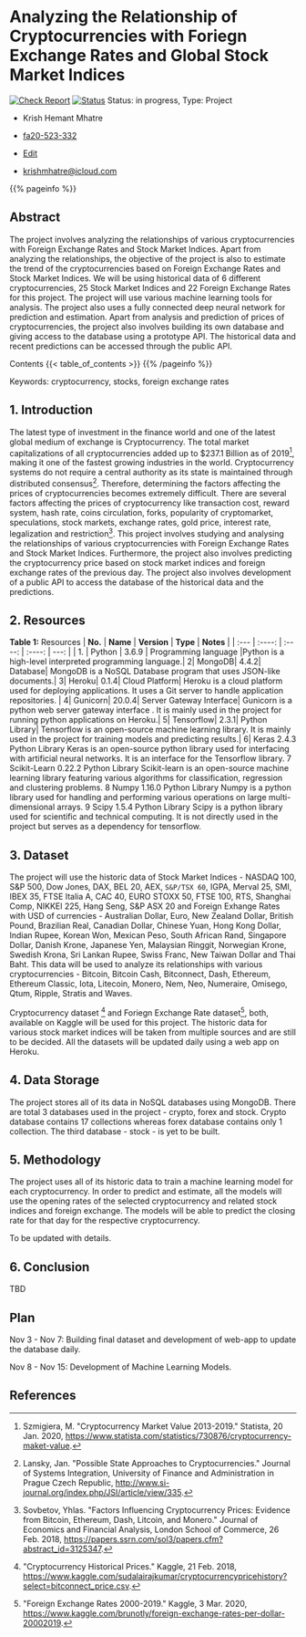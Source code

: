 # Analyzing the Relationship of Cryptocurrencies with Foriegn Exchange Rates and Global Stock Market Indices

[![Check Report](https://github.com/cybertraining-dsc/fa20-523-332/workflows/Check%20Report/badge.svg)](https://github.com/cybertraining-dsc/fa20-523-332/actions)
[![Status](https://github.com/cybertraining-dsc/fa20-523-332/workflows/Status/badge.svg)](https://github.com/cybertraining-dsc/fa20-523-332/actions)
Status: in progress, Type: Project

* Krish Hemant Mhatre

* [fa20-523-332](https://github.com/cybertraining-dsc/fa20-523-332/)
* [Edit](https://github.com/cybertraining-dsc/fa20-523-332/blob/main/project/project.md)
* <krishmhatre@icloud.com>

{{% pageinfo %}}

## Abstract

The project involves analyzing the relationships of various cryptocurrencies with Foreign Exchange Rates and Stock Market Indices. Apart from analyzing the relationships, the objective of the project is also to estimate the trend of the cryptocurrencies based on Foreign Exchange Rates and Stock Market Indices. We will be using historical data of 6 different cryptocurrencies, 25 Stock Market Indices and 22 Foreign Exchange Rates for this project. The project will use various machine learning tools for analysis. The project also uses a fully connected deep neural network for prediction and estimation. Apart from analysis and prediction of prices of cryptocurrencies, the project also involves building its own database and giving access to the database using a prototype API. The historical data and recent predictions can be accessed through the public API. 

Contents
{{< table_of_contents >}}
{{% /pageinfo %}}

Keywords: cryptocurrency, stocks, foreign exchange rates


## 1. Introduction

The latest type of investment in the finance world and one of the latest global medium of exchange is Cryptocurrency. The total market capitalizations of all cryptocurrencies added up to $237.1 Billion as of 2019[^1], making it one of the fastest growing industries in the world. Cryptocurrency systems do not require a central authority as its state is maintained through distributed consensus[^2]. Therefore, determining the factors affecting the prices of cryptocurrencies becomes extremely difficult. There are several factors affecting the prices of cryptocurrency like transaction cost, reward system, hash rate, coins circulation, forks, popularity of cryptomarket, speculations, stock markets, exchange rates, gold price, interest rate, legalization and restriction[^3]. This project involves studying and analysing the relationships of various cryptocurrencies with Foreign Exchange Rates and Stock Market Indices. Furthermore, the project also involves predicting the cryptocurrency price based on stock market indices and foreign exchange rates of the previous day. The project also involves development of a public API to access the database of the historical data and the predictions. 


## 2. Resources

**Table 1:** Resources
| **No.** | **Name** | **Version** | **Type** |     **Notes**     |
| :---  |    :----:    |    :----:    |    :----:    |  ---:  |
| 1. |  Python  | 3.6.9 | Programming language  |Python is a high-level interpreted programming language.|
2|
MongoDB|
4.4.2|
Database|
MongoDB is a NoSQL Database program that uses JSON-like documents.|
3|
Heroku|
0.1.4|
Cloud Platform|
Heroku is a cloud platform used for deploying applications. It uses a Git server to handle application repositories. |
4|
Gunicorn|
20.0.4|
Server Gateway Interface|
Gunicorn is a python web server gateway interface . It is mainly used in the project for running python applications on Heroku.|
5|
Tensorflow|
2.3.1|
Python Library|
Tensorflow is an open-source machine learning library. It is mainly used in the project for training models and predicting results.|
6|
Keras
2.4.3
Python Library
Keras is an open-source python library used for interfacing with artificial neural networks. It is an interface for the Tensorflow library.
7
Scikit-Learn
0.22.2
Python Library
Scikit-learn is an open-source machine learning library featuring various algorithms for classification, regression and clustering problems.
8
Numpy
1.16.0
Python Library
Numpy is a python library used for handling and performing various operations on large multi-dimensional arrays.
9
Scipy
1.5.4
Python Library
Scipy is a python library used for scientific and technical computing. It is not directly used in the project but serves as a dependency for tensorflow.


## 3. Dataset

The project will use the historic data of Stock Market Indices - NASDAQ 100, S&P 500, Dow Jones, DAX, BEL 20, AEX, `S&P/TSX 60`, IGPA, Merval 25, SMI, IBEX 35, FTSE Italia A, CAC 40, EURO STOXX 50, FTSE 100, RTS, Shanghai Comp, NIKKEI 225, Hang Seng, S&P ASX 20 and Foreign Exhange Rates with USD of currencies - Australian Dollar, Euro, New Zealand Dollar, British Pound, Brazilian Real, Canadian Dollar, Chinese Yuan, Hong Kong Dollar, Indian Rupee, Korean Won, Mexican Peso, South African Rand, Singapore Dollar, Danish Krone, Japanese Yen, Malaysian Ringgit, Norwegian Krone, Swedish Krona, Sri Lankan Rupee, Swiss Franc, New Taiwan Dollar and Thai Baht. This data will be used to analyze its relationships with various cryptocurrencies - Bitcoin, Bitcoin Cash, Bitconnect, Dash, Ethereum, Ethereum Classic, Iota, Litecoin, Monero, Nem, Neo, Numeraire, Omisego, Qtum, Ripple, Stratis and Waves.

Cryptocurrency dataset [^4] and Foriegn Exchange Rate dataset[^5], both, available on Kaggle will be used for this project. The historic data for various stock market indices will be taken from multiple sources and are still to be decided. All the datasets will be updated daily using a web app on Heroku.

## 4. Data Storage

The project stores all of its data in NoSQL databases using MongoDB. There are total 3 databases used in the project - crypto, forex and stock. Crypto database contains 17 collections whereas forex database contains only 1 collection. The third database - stock - is yet to be built. 

## 5. Methodology

The project uses all of its historic data to train a machine learning model for each cryptocurrency. In order to predict and estimate, all the models will use the opening rates of the selected cryptocurrency and related stock indices and foreign exchange. The models will be able to predict the closing rate for that day for the respective cryptocurrency.

To be updated with details.

## 6. Conclusion

TBD

## Plan

Nov 3 - Nov 7: Building final dataset and development of web-app to update the database daily.

Nov 8 - Nov 15: Development of Machine Learning Models.

## References

[^1]: Szmigiera, M. "Cryptocurrency Market Value 2013-2019." Statista, 20 Jan. 2020, <https://www.statista.com/statistics/730876/cryptocurrency-maket-value>. 

[^2]: Lansky, Jan. "Possible State Approaches to Cryptocurrencies." Journal of Systems Integration, University of Finance and Administration in Prague Czech Republic, <http://www.si-journal.org/index.php/JSI/article/view/335>. 

[^3]: Sovbetov, Yhlas. "Factors Influencing Cryptocurrency Prices: Evidence from Bitcoin, Ethereum, Dash, Litcoin, and Monero." Journal of Economics and Financial Analysis, London School of Commerce, 26 Feb. 2018, <https://papers.ssrn.com/sol3/papers.cfm?abstract_id=3125347>. 

[^4]: "Cryptocurrency Historical Prices." Kaggle, 21 Feb. 2018, <https://www.kaggle.com/sudalairajkumar/cryptocurrencypricehistory?select=bitconnect_price.csv>. 

[^5]: "Foreign Exchange Rates 2000-2019." Kaggle, 3 Mar. 2020, <https://www.kaggle.com/brunotly/foreign-exchange-rates-per-dollar-20002019>. 

